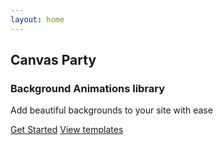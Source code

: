 ```yaml
---
layout: home
---
```


<script>
  import {shallowRef, onMounted}from 'vue'
export default {
  setup() {
    const dynamicComponent = shallowRef(null) 

    onMounted(() => {
      import('@canvas-party/vue').then((module) => {
        dynamicComponent.value = module.default
      })
    })

    return {
      dynamicComponent
    }
  }
}
</script>

  <div ref="wrapper" class="bg-wrapper">
  <!-- <CanvasParty class="index-canvas" :type="'confetti'"/> -->
   <component
   class="index-canvas" 
    v-if="dynamicComponent"
    :is="dynamicComponent"
    :type="'confetti'"
    >
    
  </component>
  </div>
  <div class=hero>
  <h2 class="title">Canvas Party</h2>
  <h3 class="sub-title">Background Animations library</h3>
  <p class="details">Add beautiful backgrounds to your site with ease</p>

<div class="actions-btns">
<a class="get-started" href="/guide/getting-started">Get Started</a>
<a class="view-templates" href="/templates/index">View templates</a>
</div>
  </div>

<style> 
.bg-wrapper {
  position: absolute;
  z-index: 10;
  height: 91vh;
  width: 100%;
}


</style>
